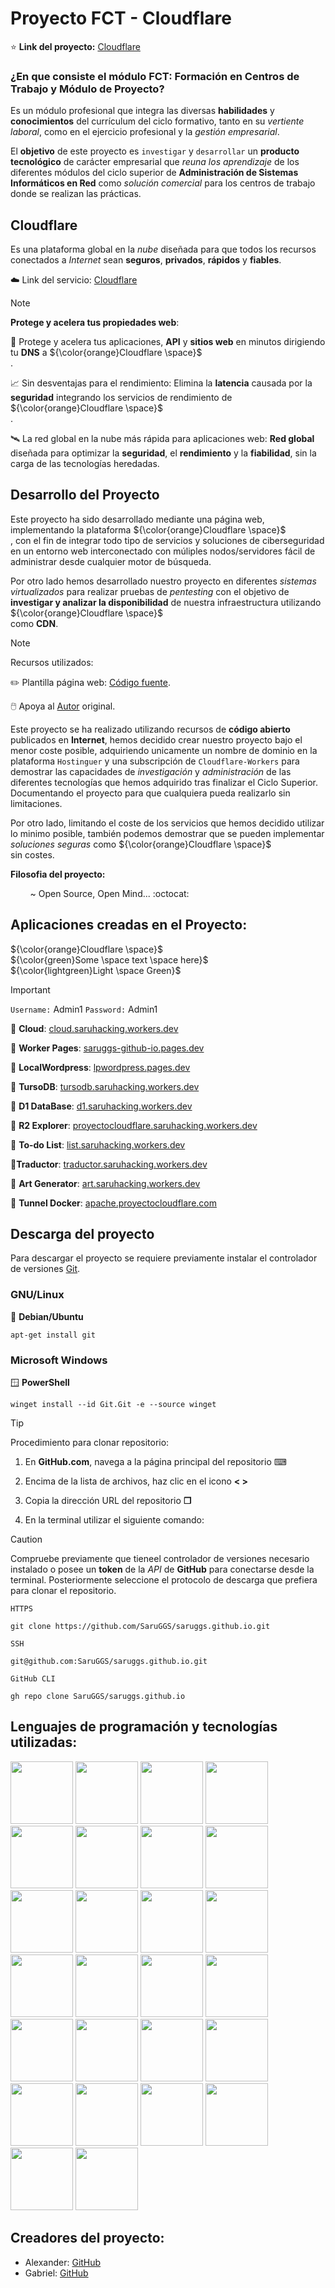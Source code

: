 # Proyecto FCT - Cloudflare 

⭐ **Link del proyecto:** [Cloudflare](https://proyectocloudflare.com/) 

### ¿En que consiste el módulo FCT: **Formación en Centros de Trabajo y Módulo de Proyecto**? 

Es un módulo profesional que integra las diversas **habilidades** y **conocimientos** del currículum del ciclo formativo, tanto en su *vertiente laboral*, como en el ejercicio profesional y la *gestión empresarial*. 

El **objetivo** de este proyecto es `investigar` y `desarrollar` un **producto tecnológico** de carácter empresarial que *reuna los aprendizaje* de los diferentes módulos del ciclo superior de **Administración de Sistemas Informáticos en Red** como *solución comercial* para los centros de trabajo donde se realizan las prácticas.

## Cloudflare

Es una plataforma global en la *nube* diseñada para que todos los recursos conectados a *Internet* sean **seguros**, **privados**, **rápidos** y **fiables**.

☁️ Link del servicio: [Cloudflare](https://www.cloudflare.com/) 


> [!NOTE]
> **Protege y acelera tus propiedades web**:

🔐 Protege y acelera tus aplicaciones, **API** y **sitios web** en minutos dirigiendo tu **DNS** a ${\color{orange}Cloudflare \space}$ <br>.
>
📈 Sin desventajas para el rendimiento: Elimina la **latencia** causada por la **seguridad** integrando los servicios de rendimiento de ${\color{orange}Cloudflare \space}$ <br>.
>
🛰️ La red global en la nube más rápida para aplicaciones web: **Red global** diseñada para optimizar la **seguridad**, el **rendimiento** y la **fiabilidad**, sin la carga de las tecnologías heredadas.

## Desarrollo del Proyecto

Este proyecto ha sido desarrollado mediante una página web, implementando la plataforma ${\color{orange}Cloudflare \space}$ <br>, con el fin de integrar todo tipo de servicios y soluciones de ciberseguridad en un entorno web interconectado con múliples nodos/servidores fácil de administrar desde cualquier motor de búsqueda. 

Por otro lado hemos desarrollado nuestro proyecto en diferentes *sistemas virtualizados* para realizar pruebas de *pentesting* con el objetivo de **investigar y analizar la disponibilidad** de nuestra infraestructura utilizando ${\color{orange}Cloudflare \space}$ <br> como **CDN**.  

> [!NOTE]
> Recursos utilizados:

✏️ Plantilla página web: [Código fuente](https://github.com/BuckyMaler/global).

🖱️ Apoya al [Autor](https://dribbble.com/sergeymelnik) original.

Este proyecto se ha realizado utilizando recursos de **código abierto** publicados en **Internet**, hemos decidido crear nuestro proyecto bajo el menor coste posible, adquiriendo unicamente un nombre de dominio en la plataforma `Hostinguer` y una subscripción de `Cloudflare-Workers` para demostrar las capacidades de *investigación* y *administración* de las diferentes tecnologías que hemos adquirido tras finalizar el Ciclo Superior. Documentando el proyecto para que cualquiera pueda realizarlo sin limitaciones. 

Por otro lado, limitando el coste de los servicios que hemos decidido utilizar lo minimo posible, también podemos demostrar que se pueden implementar *soluciones seguras* como ${\color{orange}Cloudflare \space}$ <br> sin costes.

**Filosofia del proyecto:** 

‎ ‎ ‎ ‎ ‎ ‎ ‎ ‎ ~ Open Source, Open Mind... :octocat:


## Aplicaciones creadas en el Proyecto:

${\color{orange}Cloudflare \space}$ <br>
${\color{green}Some \space text \space here}$ <br>
${\color{lightgreen}Light \space Green}$ <br>


> [!IMPORTANT]
> `Username:` Admin1 `Password:` Admin1
> 
> 🐖 **Cloud**: [cloud.saruhacking.workers.dev](https://cloud.saruhacking.workers.dev/) 

🦥 **Worker Pages**: [saruggs-github-io.pages.dev](https://saruggs-github-io.pages.dev)

🦆 **LocalWordpress**: [lpwordpress.pages.dev](https://lpwordpress.pages.dev/)

🐤 **TursoDB**: [tursodb.saruhacking.workers.dev](https://tursodb.saruhacking.workers.dev/)

🐝 **D1 DataBase**: [d1.saruhacking.workers.dev](https://d1.saruhacking.workers.dev/)

🐙 **R2 Explorer**: [proyectocloudflare.saruhacking.workers.dev](https://proyectocloudflare.saruhacking.workers.dev/R2/files)

🐪 **To-do List**: [list.saruhacking.workers.dev](https://list.saruhacking.workers.dev/)

🦜**Traductor**: [traductor.saruhacking.workers.dev](https://traductor.saruhacking.workers.dev/)

🦔 **Art Generator**: [art.saruhacking.workers.dev](https://art.saruhacking.workers.dev/)

🐋 **Tunnel Docker**: [apache.proyectocloudflare.com](https://apache.proyectocloudflare.com)

## Descarga del proyecto

Para descargar el proyecto se requiere previamente instalar el controlador de versiones [Git](https://Git-scm.com/downloads).

### GNU/Linux

🐧 **Debian/Ubuntu**

```
apt-get install git
```

### Microsoft Windows

🪟 **PowerShell**

```
winget install --id Git.Git -e --source winget
```

> [!TIP]
> Procedimiento para clonar repositorio:

1. En **GitHub.com**, navega a la página principal del repositorio ⌨

2. Encima de la lista de archivos, haz clic en el icono **< >** 

3. Copia la dirección URL del repositorio **❐**

4. En la terminal utilizar el siguiente comando:

> [!CAUTION]
> Compruebe previamente que tieneel controlador de versiones necesario instalado o posee un **token** de la *API* de **GitHub** para conectarse desde la terminal. Posteriormente seleccione el protocolo de descarga que prefiera para clonar el repositorio.

`HTTPS`
```
git clone https://github.com/SaruGGS/saruggs.github.io.git
```
`SSH`
```
git@github.com:SaruGGS/saruggs.github.io.git
```
`GitHub CLI`
```
gh repo clone SaruGGS/saruggs.github.io
```

## Lenguajes de programación y tecnologías utilizadas: 

<img src="https://cdn.jsdelivr.net/gh/devicons/devicon@latest/icons/cloudflare/cloudflare-original.svg" width="100"/> <img src="https://cdn.jsdelivr.net/gh/devicons/devicon@latest/icons/html5/html5-original.svg" width="100"/> <img src="https://cdn.jsdelivr.net/gh/devicons/devicon@latest/icons/css3/css3-original.svg" width="100" /> <img src="https://cdn.jsdelivr.net/gh/devicons/devicon@latest/icons/sass/sass-original.svg" width="100" /> <img src="https://cdn.jsdelivr.net/gh/devicons/devicon@latest/icons/javascript/javascript-original.svg" width="100"/> <img src="https://cdn.jsdelivr.net/gh/devicons/devicon@latest/icons/jquery/jquery-plain-wordmark.svg" width="100" /> <img src="https://cdn.jsdelivr.net/gh/devicons/devicon@latest/icons/cloudflareworkers/cloudflareworkers-original.svg" width="100"/> <img src="https://cdn.jsdelivr.net/gh/devicons/devicon@latest/icons/docker/docker-original.svg" width="100" /> <img src="https://cdn.jsdelivr.net/gh/devicons/devicon@latest/icons/bash/bash-plain.svg" width="100" /> 
<img src="https://cdn.jsdelivr.net/gh/devicons/devicon@latest/icons/git/git-plain-wordmark.svg" width="100"  /> <img src="https://cdn.jsdelivr.net/gh/devicons/devicon@latest/icons/apache/apache-original-wordmark.svg" width="100" /> 
<img src="https://cdn.jsdelivr.net/gh/devicons/devicon@latest/icons/googlecloud/googlecloud-original.svg" width="100" /> <img src="https://cdn.jsdelivr.net/gh/devicons/devicon@latest/icons/npm/npm-original-wordmark.svg" width="100" /> 
<img src="https://cdn.jsdelivr.net/gh/devicons/devicon@latest/icons/linux/linux-original.svg" width="100" /> <img src="https://cdn.jsdelivr.net/gh/devicons/devicon@latest/icons/powershell/powershell-original.svg" width="100" /> 
<img src="https://cdn.jsdelivr.net/gh/devicons/devicon@latest/icons/wordpress/wordpress-original.svg" width="100" />  <img src="https://cdn.jsdelivr.net/gh/devicons/devicon@latest/icons/splunk/splunk-original-wordmark.svg" width="100" /> 
<img src="https://cdn.jsdelivr.net/gh/devicons/devicon@latest/icons/nginx/nginx-original.svg" width="100" /> <img src="https://cdn.jsdelivr.net/gh/devicons/devicon@latest/icons/debian/debian-original.svg" width="100" /> 
<img src="https://cdn.jsdelivr.net/gh/devicons/devicon@latest/icons/nodejs/nodejs-original-wordmark.svg" width="100" /> <img src="https://cdn.jsdelivr.net/gh/devicons/devicon@latest/icons/sqlite/sqlite-original-wordmark.svg" width="100" /> 
<img src="https://cdn.jsdelivr.net/gh/devicons/devicon@latest/icons/android/android-original-wordmark.svg" width="100" /> <img src="https://cdn.jsdelivr.net/gh/devicons/devicon@latest/icons/gitlab/gitlab-plain-wordmark.svg" width="100" />
<img src="https://cdn.jsdelivr.net/gh/devicons/devicon@latest/icons/mysql/mysql-original-wordmark.svg" width="100"  /> <img src="https://cdn.jsdelivr.net/gh/devicons/devicon@latest/icons/python/python-original.svg"  width="100" /> 
<img src="https://cdn.jsdelivr.net/gh/devicons/devicon@latest/icons/vscode/vscode-original.svg" width="100" />
          

## Creadores del proyecto:

* Alexander: [GitHub](https://github.com/AlexanderArbelo21)
* Gabriel: [GitHub](https://github.com/SaruGGS)
